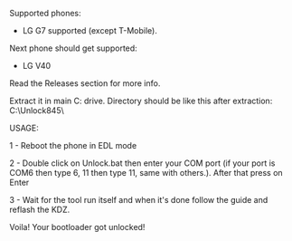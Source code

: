  
Supported phones:

* LG G7 supported (except T-Mobile).

Next phone should get supported:

* LG V40 

Read the Releases section for more info.


Extract it in main C: drive. Directory should be like this after extraction: C:\Unlock845\


USAGE:

1 - Reboot the phone in EDL mode

2 - Double click on Unlock.bat then enter your COM port (if your port is COM6 then type 6, 11 then type 11, same with others.). After that press on Enter

3 - Wait for the tool run itself and when it's done follow the guide and reflash the KDZ.

Voila! Your bootloader got unlocked!
